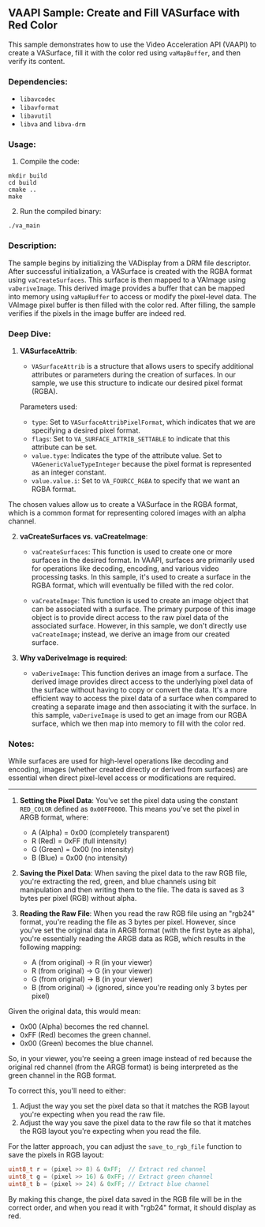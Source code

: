 ## VAAPI Sample: Create and Fill VASurface with Red Color

This sample demonstrates how to use the Video Acceleration API (VAAPI) to create a VASurface, fill it with the color red using `vaMapBuffer`, and then verify its content.

### Dependencies:
- `libavcodec`
- `libavformat`
- `libavutil`
- `libva` and `libva-drm`

### Usage:

1. Compile the code:
```
mkdir build
cd build
cmake ..
make
```
2. Run the compiled binary:
```
./va_main
```

### Description:

The sample begins by initializing the VADisplay from a DRM file descriptor. After successful initialization, a VASurface is created with the RGBA format using `vaCreateSurfaces`. This surface is then mapped to a VAImage using `vaDeriveImage`. This derived image provides a buffer that can be mapped into memory using `vaMapBuffer` to access or modify the pixel-level data. The VAImage pixel buffer is then filled with the color red. After filling, the sample verifies if the pixels in the image buffer are indeed red.

### Deep Dive:

1. **VASurfaceAttrib**:

    - `VASurfaceAttrib` is a structure that allows users to specify additional attributes or parameters during the creation of surfaces. In our sample, we use this structure to indicate our desired pixel format (RGBA).

    Parameters used:
    - `type`: Set to `VASurfaceAttribPixelFormat`, which indicates that we are specifying a desired pixel format.
    - `flags`: Set to `VA_SURFACE_ATTRIB_SETTABLE` to indicate that this attribute can be set.
    - `value.type`: Indicates the type of the attribute value. Set to `VAGenericValueTypeInteger` because the pixel format is represented as an integer constant.
    - `value.value.i`: Set to `VA_FOURCC_RGBA` to specify that we want an RGBA format.

The chosen values allow us to create a VASurface in the RGBA format, which is a common format for representing colored images with an alpha channel.

2. **vaCreateSurfaces vs. vaCreateImage**:

   - `vaCreateSurfaces`: This function is used to create one or more surfaces in the desired format. In VAAPI, surfaces are primarily used for operations like decoding, encoding, and various video processing tasks. In this sample, it's used to create a surface in the RGBA format, which will eventually be filled with the red color.
   
   - `vaCreateImage`: This function is used to create an image object that can be associated with a surface. The primary purpose of this image object is to provide direct access to the raw pixel data of the associated surface. However, in this sample, we don't directly use `vaCreateImage`; instead, we derive an image from our created surface.
   
3. **Why vaDeriveImage is required**:

   - `vaDeriveImage`: This function derives an image from a surface. The derived image provides direct access to the underlying pixel data of the surface without having to copy or convert the data. It's a more efficient way to access the pixel data of a surface when compared to creating a separate image and then associating it with the surface. In this sample, `vaDeriveImage` is used to get an image from our RGBA surface, which we then map into memory to fill with the color red.

### Notes:

While surfaces are used for high-level operations like decoding and encoding, images (whether created directly or derived from surfaces) are essential when direct pixel-level access or modifications are required.

---

1. **Setting the Pixel Data**:
   You've set the pixel data using the constant `RED_COLOR` defined as `0x00FF0000`. This means you've set the pixel in ARGB format, where:
   
   - A (Alpha) = 0x00 (completely transparent)
   - R (Red)   = 0xFF (full intensity)
   - G (Green) = 0x00 (no intensity)
   - B (Blue)  = 0x00 (no intensity)

2. **Saving the Pixel Data**:
   When saving the pixel data to the raw RGB file, you're extracting the red, green, and blue channels using bit manipulation and then writing them to the file. The data is saved as 3 bytes per pixel (RGB) without alpha.

3. **Reading the Raw File**:
   When you read the raw RGB file using an "rgb24" format, you're reading the file as 3 bytes per pixel. However, since you've set the original data in ARGB format (with the first byte as alpha), you're essentially reading the ARGB data as RGB, which results in the following mapping:

   - A (from original) -> R (in your viewer)
   - R (from original) -> G (in your viewer)
   - G (from original) -> B (in your viewer)
   - B (from original) -> (ignored, since you're reading only 3 bytes per pixel)

Given the original data, this would mean:

   - 0x00 (Alpha) becomes the red channel.
   - 0xFF (Red) becomes the green channel.
   - 0x00 (Green) becomes the blue channel.

So, in your viewer, you're seeing a green image instead of red because the original red channel (from the ARGB format) is being interpreted as the green channel in the RGB format.

To correct this, you'll need to either:

1. Adjust the way you set the pixel data so that it matches the RGB layout you're expecting when you read the raw file.
2. Adjust the way you save the pixel data to the raw file so that it matches the RGB layout you're expecting when you read the file.

For the latter approach, you can adjust the `save_to_rgb_file` function to save the pixels in RGB layout:

```cpp
uint8_t r = (pixel >> 8) & 0xFF;  // Extract red channel
uint8_t g = (pixel >> 16) & 0xFF; // Extract green channel
uint8_t b = (pixel >> 24) & 0xFF; // Extract blue channel
```

By making this change, the pixel data saved in the RGB file will be in the correct order, and when you read it with "rgb24" format, it should display as red.